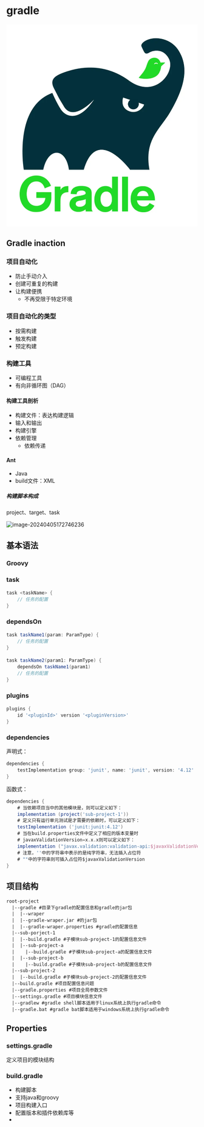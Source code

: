 # gradle
![img.png](img.png)

## Gradle inaction

### 项目自动化

- 防止手动介入
- 创建可重复的构建
- 让构建便携
  - 不再受限于特定环境

### 项目自动化的类型

- 按需构建
- 触发构建
- 预定构建

### 构建工具

- 可编程工具
- 有向非循环图（DAG）

#### 构建工具剖析

- 构建文件：表达构建逻辑
- 输入和输出
- 构建引擎
- 依赖管理
  - 依赖传递

#### Ant

- Java
- build文件：XML

##### 构建脚本构成

project、target、task

![image-20240405172746236](C:\Users\99356\AppData\Roaming\Typora\typora-user-images\image-20240405172746236.png)



## 基本语法

### Groovy

### task
```groovy
task <taskName> {
    // 任务的配置
}
```

### dependsOn

```groovy
task taskName1(param: ParamType) {
    // 任务的配置
}

task taskName2(param1: ParamType) {
    dependsOn taskName1(param1)
    // 任务的配置
}
```

### plugins

```groovy
plugins {
    id '<pluginId>' version '<pluginVersion>'
}
```

### dependencies

声明式：

```groovy
dependencies {
    testImplementation group: 'junit', name: 'junit', version: '4.12'
}
```

函数式：

```groovy
dependencies {
    # 当依赖项目当中的其他模块是，则可以定义如下：
    implementation (project('sub-project-1'))
    # 定义只有运行单元测试是才需要的依赖时，可以定义如下：
    testImplementation ('junit:junit:4.12')
    # 当在build.properties文件中定义了相应的版本变量时
    # javaxValidationVersion=x.x.x则可以定义如下：
    implementation ("javax.validation:validation-api:$javaxValidationVersion")
    # 注意，''中的字符串中表示的是纯字符串，无法插入占位符
    # ""中的字符串则可插入占位符$javaxValidationVersion
}
```



## 项目结构

```text
root-project
  |--gradle #目录下gradle的配置信息和gradle的jar包
  |  |--wraper
  |  |--gradle-wraper.jar #的jar包
  |  |--gradle-wraper.properties #gradle的配置信息
  |--sub-porject-1
  |  |--build.gradle #子模块sub-project-1的配置信息文件
  |  |--sub-project-a
  |    |--build.gradle #子模块sub-project-a的配置信息文件
  |  |--sub-project-b
  |    |--build.gradle #子模块sub-project-b的配置信息文件
  |--sub-project-2
  |  |--build.gradle #子模块sub-project-2的配置信息文件
  |--build.gradle #项目配置信息问题
  |--gradle.properties #项目全局参数文件
  |--settings.gradle #项目模块信息文件
  |--gradlew #gradle shell脚本适用于linux系统上执行gradle命令
  |--gradle.bat #gradle bat脚本适用于windows系统上执行gradle命令
```

## Properties

### settings.gradle

定义项目的模块结构

### build.gradle

- 构建脚本
- 支持java和groovy
- 项目构建入口
- 配置版本和插件依赖库等
- 
